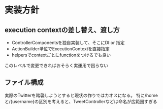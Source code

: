 # 実装方針

## execution contextの差し替え、渡し方

- ControllerComponentsを独自実装して、そこにDI or 指定
- ActionBuilder単位でExecutionContextを直接指定
- helpersでcontextごとにfunctionをつけるでも良い

このレベルで変更できればおそらく実運用で困らない

## ファイル構成

実際のTwitterを踏襲しようとすると現状の作りではカオスになる。
特に/homeと/{username}の区別を考えると、TweetControllerなどは命名が広範囲すぎる
